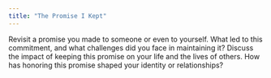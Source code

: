 ```yaml
---
title: "The Promise I Kept"
---
```

Revisit a promise you made to someone or even to yourself. What led to this commitment, and what challenges did you face in maintaining it? Discuss the impact of keeping this promise on your life and the lives of others. How has honoring this promise shaped your identity or relationships?

